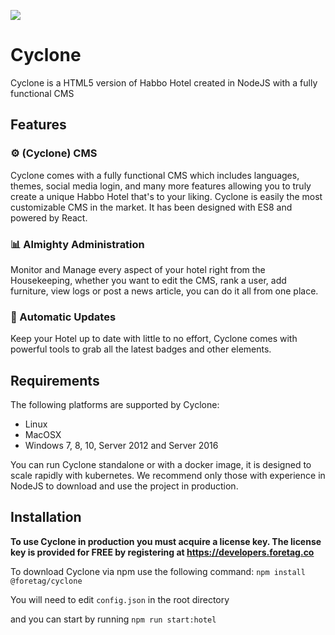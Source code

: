 ![](https://images-ext-1.discordapp.net/external/r2UBimZGcz-rmHYTts7cSHrkb08ieKXJm80iHLlUQVc/https/i.imgur.com/RnTnqWt.png?width=200&height=200)

# Cyclone
Cyclone is a HTML5 version of Habbo Hotel created in NodeJS with a fully functional CMS

## Features

### ⚙️ (Cyclone) CMS
Cyclone comes with a fully functional CMS which includes languages, themes, social media login, and many more features allowing you to truly create a unique Habbo Hotel that's to your liking. Cyclone is easily the most customizable CMS in the market. It has been designed with ES8 and powered by React.

### 📊 Almighty Administration
Monitor and Manage every aspect of your hotel right from the Housekeeping, whether you want to edit the CMS, rank a user, add furniture, view logs or post a news article, you can do it all from one place.

### 💺 Automatic Updates
Keep your Hotel up to date with little to no effort, Cyclone comes with powerful tools to grab all the latest badges and other elements.

## Requirements

The following platforms are supported by Cyclone:

* Linux
* MacOSX
* Windows 7, 8, 10, Server 2012 and Server 2016

You can run Cyclone standalone or with a docker image, it is designed to scale rapidly with kubernetes. We recommend only those with experience in NodeJS to download and use the project in production.

## Installation

**To use Cyclone in production you must acquire a license key. The license key is provided for FREE by registering at https://developers.foretag.co**

To download Cyclone via npm use the following command:
`npm install @foretag/cyclone`

You will need to edit `config.json` in the root directory

and you can start by running `npm run start:hotel`
